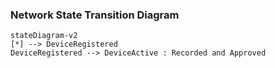 ### Network State Transition Diagram
```mermaid
stateDiagram-v2
[*] --> DeviceRegistered
DeviceRegistered --> DeviceActive : Recorded and Approved